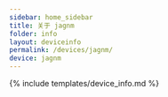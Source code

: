 ```yaml
---
sidebar: home_sidebar
title: 关于 jagnm
folder: info
layout: deviceinfo
permalink: /devices/jagnm/
device: jagnm
---
```

{% include templates/device_info.md %}
